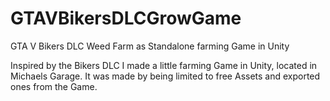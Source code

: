 # GTAVBikersDLCGrowGame
GTA V Bikers DLC Weed Farm as Standalone farming Game in Unity

Inspired by the Bikers DLC I made a little farming Game in Unity, located in Michaels Garage.
It was made by being limited to free Assets and exported ones from the Game.

